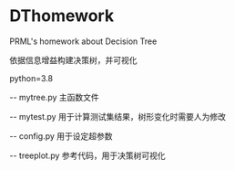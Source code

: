 # DThomework
PRML's homework about Decision Tree

依据信息增益构建决策树，并可视化

python=3.8

-- mytree.py 主函数文件

-- mytest.py 用于计算测试集结果，树形变化时需要人为修改

-- config.py 用于设定超参数

-- treeplot.py 参考代码，用于决策树可视化
